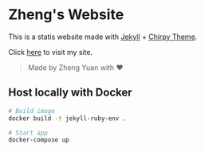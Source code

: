 # Zheng's Website
This is a statis website made with [Jekyll](https://jekyllrb.com/) + [Chirpy Theme](https://github.com/cotes2020/jekyll-theme-chirpy/). 

Click [here](https://zhengyuan-public.github.io) to visit my site.

> Made by Zheng Yuan with :hearts:

## Host locally with Docker
```bash
# Build image
docker build -t jekyll-ruby-env .

# Start app
docker-compose up
```